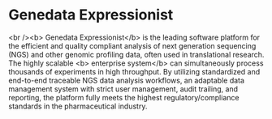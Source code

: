 # Genedata Expressionist

&lt;br /&gt;&lt;b&gt; Genedata Expressionist&lt;/b&gt; is the leading software platform for the efficient and quality compliant analysis of next generation sequencing (NGS) and other genomic profiling data, often used in translational research. The highly scalable &lt;b&gt; enterprise system&lt;/b&gt; can simultaneously process thousands of experiments in high throughput. By utilizing standardized and end-to-end traceable NGS data analysis workflows, an adaptable data management system with strict user management, audit trailing, and reporting, the platform fully meets the highest regulatory/compliance standards in the pharmaceutical industry.
